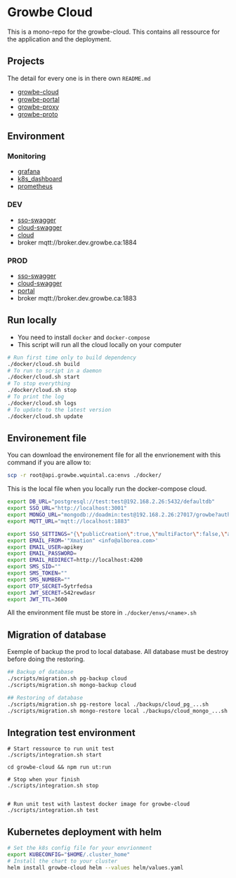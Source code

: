 # Growbe Cloud

This is a mono-repo for the growbe-cloud. This contains all ressource for the application and the deployment.

## Projects

The detail for every one is in there own `README.md`

* [growbe-cloud](growbe-cloud/)
* [growbe-portal](growbe-portal/)
* [growbe-proxy](growbe-proxy/)
* [growbe-proto](proto/)


## Environment

### Monitoring

* [grafana](https://graphana.growbe.ca/?orgId=1)
* [k8s_dashboard](https://dashboard.growbe.ca/#/workloads?namespace=growbe-prod)
* [prometheus](https://prometheus.growbe.ca/graph?g0.expr=&g0.tab=1&g0.stacked=0&g0.range_input=1h)

### DEV

* [sso-swagger](https://auth.dev.growbe.ca/api/explorer)
* [cloud-swagger](https://api.dev.growbe.ca/explorer)
* [cloud](https://cloud.dev.growbe.ca)
* broker mqtt://broker.dev.growbe.ca:1884

### PROD

* [sso-swagger](https://auth.growbe.ca/api/explorer)
* [cloud-swagger](https://api.growbe.ca/explorer)
* [portal](https://portal.growbe.ca)
* broker mqtt://broker.dev.growbe.ca:1883

## Run locally

* You need to install `docker` and `docker-compose`
* This script will run all the cloud locally on your computer

```bash
# Run first time only to build dependency
./docker/cloud.sh build
# To run to script in a daemon
./docker/cloud.sh start
# To stop everything
./docker/cloud.sh stop
# To print the log
./docker/cloud.sh logs
# To update to the latest version
./docker/cloud.sh update
```

## Environement file

You can download the environement file for all the envrionement
with this command if you are allow to:

```bash
scp -r root@api.growbe.wquintal.ca:envs ./docker/
```

This is the local file when you locally run the docker-compose cloud.

```bash
export DB_URL="postgresql://test:test@192.168.2.26:5432/defaultdb"
export SSO_URL="http://localhost:3001"
export MONGO_URL="mongodb://doadmin:test@192.168.2.26:27017/growbe?authSource=admin"
export MQTT_URL="mqtt://localhost:1883"

export SSO_SETTINGS="{\"publicCreation\":true,\"multiFactor\":false,\"accountValidation\":true, \"defaultRoles\": []}"
export EMAIL_FROM='"Xmation" <info@alborea.com>'
export EMAIL_USER=apikey
export EMAIL_PASSWORD=
export EMAIL_REDIRECT=http://localhost:4200
export SMS_SID=""
export SMS_TOKEN=""
export SMS_NUMBER=""
export OTP_SECRET=5ytrfedsa
export JWT_SECRET=542rewdasr
export JWT_TTL=3600
```

All the environment file must be store in `./docker/envs/<name>.sh`

## Migration of database

Exemple of backup the prod to local database.
All database must be destroy before doing the restoring.

```bash
## Backup of database
./scripts/migration.sh pg-backup cloud
./scripts/migration.sh mongo-backup cloud

## Restoring of database
./scripts/migration.sh pg-restore local ./backups/cloud_pg_...sh
./scripts/migration.sh mongo-restore local ./backups/cloud_mongo_...sh
```

## Integration test environment

```
# Start ressource to run unit test
./scripts/integration.sh start 

cd growbe-cloud && npm run ut:run

# Stop when your finish
./scripts/integration.sh stop


# Run unit test with lastest docker image for growbe-cloud
./scripts/integration.sh test
```


## Kubernetes deployment with helm

```bash
# Set the k8s config file for your envrionment
export KUBECONFIG="$HOME/.cluster_home"
# Install the chart to your cluster
helm install growbe-cloud helm --values helm/values.yaml